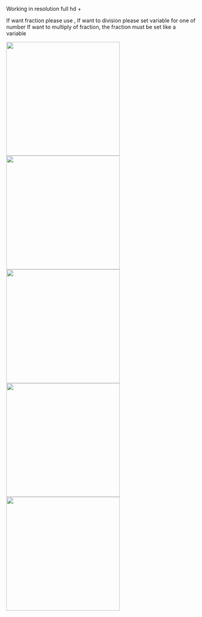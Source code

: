 Working in resolution full hd +


If want fraction please use ,
If want to division please set variable for one of number
If want to multiply of fraction, the fraction must be set like a variable

<img src="https://github.com/Maniek13/Lambda-expression-calculator/assets/47826375/4faa4719-0ef1-4e0a-b1fd-1d90968d595b" width="300">


<img src="https://github.com/Maniek13/Lambda-expression-calculator/assets/47826375/adad4896-597b-494a-9019-68346af47715" width="300">


<img src="https://github.com/Maniek13/Lambda-expression-calculator/assets/47826375/f31b44ea-04c7-41e5-a400-3daa13a6cc3b" width="300">


<img src="https://github.com/Maniek13/Lambda-expression-calculator/assets/47826375/46e24875-3017-4906-82c4-97e8aef2e647" width="300">


<img src="https://github.com/Maniek13/Lambda-expression-calculator/assets/47826375/1cbee946-4920-464e-a400-64f8a8871bbe" width="300">